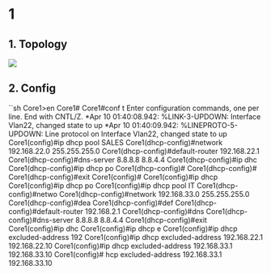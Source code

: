 # 1
## 1. Topology
![](https://github.com/quangln94/CCNA/blob/master/CCNP/Lab/Challenge%202/Topology/ajax_helper.php.png)
## 2. Config
``sh
Core1>en
Core1#
Core1#conf t
Enter configuration commands, one per line.  End with CNTL/Z.
*Apr 10 01:40:08.942: %LINK-3-UPDOWN: Interface Vlan22, changed state to up
*Apr 10 01:40:09.942: %LINEPROTO-5-UPDOWN: Line protocol on Interface Vlan22, changed state to up
Core1(config)#ip dhcp pool SALES
Core1(dhcp-config)#network 192.168.22.0 255.255.255.0
Core1(dhcp-config)#default-router 192.168.22.1
Core1(dhcp-config)#dns-server 8.8.8.8 8.8.4.4
Core1(dhcp-config)#ip dhc
Core1(dhcp-config)#ip dhcp po
Core1(dhcp-config)#
Core1(dhcp-config)#
Core1(dhcp-config)#exit
Core1(config)#
Core1(config)#ip dhcp
Core1(config)#ip dhcp po
Core1(config)#ip dhcp pool IT
Core1(dhcp-config)#netwo
Core1(dhcp-config)#network 192.168.33.0 255.255.255.0
Core1(dhcp-config)#dea
Core1(dhcp-config)#def
Core1(dhcp-config)#default-router 192.168.2.1
Core1(dhcp-config)#dns
Core1(dhcp-config)#dns-server 8.8.8.8 8.8.4.4
Core1(dhcp-config)#exit
Core1(config)#ip dhc
Core1(config)#ip dhcp e
Core1(config)#ip dhcp excluded-address 192
Core1(config)#ip dhcp excluded-address 192.168.22.1 192.168.22.10
Core1(config)#ip dhcp excluded-address 192.168.33.1 192.168.33.10
Core1(config)#
hcp excluded-address 192.168.33.1 192.168.33.10
```
